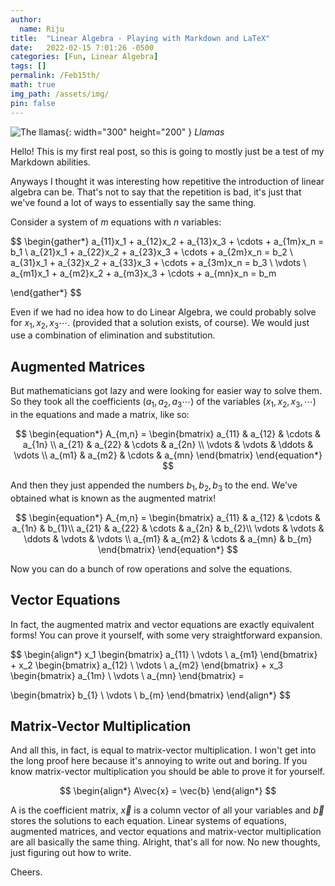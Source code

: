 ```yaml
---
author:
  name: Riju
title:  "Linear Algebra - Playing with Markdown and LaTeX"
date:   2022-02-15 7:01:26 -0500
categories: [Fun, Linear Algebra]
tags: []
permalink: /Feb15th/
math: true
img_path: /assets/img/
pin: false
---
```

![The llamas](IMG-3749.jpg){: width="300" height="200" }
_Llamas_


Hello! This is my first real post, so this is going to mostly just be a test of my Markdown abilities.


Anyways I thought it was interesting how repetitive the introduction of linear algebra can be. That's not to say that the repetition is bad, it's just that we've found a lot of ways to essentially say the same thing.

Consider a system of $m$ equations with $n$ variables:

$$
\begin{gather*}
a_{11}x_1 + a_{12}x_2 + a_{13}x_3 + \cdots + a_{1m}x_n = b_1 \\
a_{21}x_1 + a_{22}x_2 + a_{23}x_3 + \cdots + a_{2m}x_n = b_2 \\
a_{31}x_1 + a_{32}x_2 + a_{33}x_3 + \cdots + a_{3m}x_n = b_3 \\
\vdots \\
a_{m1}x_1 + a_{m2}x_2 + a_{m3}x_3 + \cdots + a_{mn}x_n = b_m

\end{gather*}
$$

Even if we had no idea how to do Linear Algebra, we could probably solve for $x_1, x_2, x_3 \cdots$. (provided that a solution exists, of course). We would just use a combination of elimination and substitution.

## Augmented Matrices
But mathematicians got lazy and were looking for easier way to solve them. So they took all the coefficients ($a_1, a_2, a_3 \cdots$) of the variables ($x_1, x_2, x_3, \cdots$) in the equations and made a matrix, like so:

$$
\begin{equation*}
A_{m,n} =
\begin{bmatrix}
a_{11} & a_{12} & \cdots & a_{1n} \\
a_{21} & a_{22} & \cdots & a_{2n} \\
\vdots  & \vdots  & \ddots & \vdots  \\
a_{m1} & a_{m2} & \cdots & a_{mn}
\end{bmatrix}
\end{equation*}
$$

And then they just appended the numbers $b_1, b_2, b_3$ to the end. We've obtained what is known as the augmented matrix!

$$
\begin{equation*}
A_{m,n} =
\begin{bmatrix}
a_{11} & a_{12} & \cdots & a_{1n} & b_{1}\\
a_{21} & a_{22} & \cdots & a_{2n} & b_{2}\\
\vdots  & \vdots  & \ddots & \vdots & \vdots \\
a_{m1} & a_{m2} & \cdots & a_{mn} & b_{m}
\end{bmatrix}
\end{equation*}
$$

Now you can do a bunch of row operations and solve the equations.

## Vector Equations

In fact, the augmented matrix and vector equations are exactly equivalent forms! You can prove it yourself, with some very straightforward expansion.

$$
\begin{align*}
x_1
\begin{bmatrix}
 a_{11} \\
 \vdots \\
 a_{m1}
\end{bmatrix} +
x_2
\begin{bmatrix}
 a_{12} \\
 \vdots \\
 a_{m2}
\end{bmatrix} +
x_3
\begin{bmatrix}
 a_{1m} \\
 \vdots \\
 a_{mn}
\end{bmatrix} =

\begin{bmatrix}
 b_{1} \\
 \vdots \\
 b_{m}
\end{bmatrix}
\end{align*}
$$

## Matrix-Vector Multiplication
And all this, in fact, is equal to matrix-vector multiplication. I won't get into the long proof here because it's annoying to write out and boring. If you know matrix-vector multiplication you should be able to prove it for yourself.

$$
\begin{align*}
A\vec{x} = \vec{b}
\end{align*}
$$

A is the coefficient matrix, $\vec{x}$ is a column vector of all your variables and $\vec{b}$ stores the solutions to each equation. Linear systems of equations, augmented matrices, and vector equations and matrix-vector multiplication are all basically the same thing. Alright, that's all for now. No new thoughts, just figuring out how to write.

Cheers.
